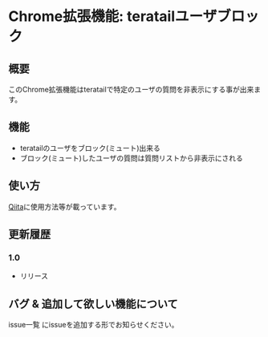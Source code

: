# Chrome拡張機能: teratailユーザブロック
## 概要
このChrome拡張機能はteratailで特定のユーザの質問を非表示にする事が出来ます。
## 機能
- teratailのユーザをブロック(ミュート)出来る
- ブロック(ミュート)したユーザの質問は質問リストから非表示にされる

## 使い方
[Qiita](https://qiita.com/mineralwater/items/5a6e016633bf00e4ea24)に使用方法等が載っています。

## 更新履歴
### 1.0
- リリース

## バグ & 追加して欲しい機能について
issue一覧 にissueを追加する形でお知らせください。